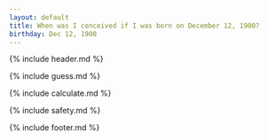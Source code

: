 ```yaml
---
layout: default
title: When was I conceived if I was born on December 12, 1900?
birthday: Dec 12, 1900
---
```


{% include header.md %}

{% include guess.md %}

{% include calculate.md %}

{% include safety.md %}

{% include footer.md %}



